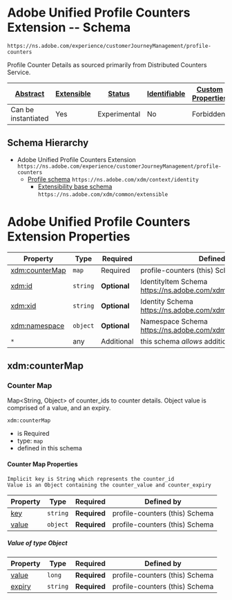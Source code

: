 # Adobe Unified Profile Counters Extension -- Schema
```
https://ns.adobe.com/experience/customerJourneyManagement/profile-counters
```

Profile Counter Details as sourced primarily from Distributed Counters Service.

| [Abstract](../../../../abstract.md) | [Extensible](../../../../extensions.md) | [Status](../../../../status.md) | [Identifiable](../../../../id.md) | [Custom Properties](../../../../extensions.md) | [Additional Properties](../../../../extensions.md) | Defined In                                                                                                                                         |
| ----------------------------------- | --------------------------------------- | ------------------------------- | --------------------------------- | ---------------------------------------------- | -------------------------------------------------- | -------------------------------------------------------------------------------------------------------------------------------------------------- |
| Can be instantiated                 | Yes                                     | Experimental                    | No                                | Forbidden                                      | Permitted                                          | [adobe/experience/customerJourneyManagement/profile-counters.schema.json](adobe/experience/customerJourneyManagement/profile-counters.schema.json) |

## Schema Hierarchy

- Adobe Unified Profile Counters Extension `https://ns.adobe.com/experience/customerJourneyManagement/profile-counters`
  - [Profile schema](../../../classes/profile.schema.json) `https://ns.adobe.com/xdm/context/identity`
    - [Extensibility base schema](../../../datatypes/extensible.schema.md) `https://ns.adobe.com/xdm/common/extensible` 
    

# Adobe Unified Profile Counters Extension Properties

| Property                         | Type       | Required   | Defined by                                                                        |
| -------------------------------- | ---------- | ---------- | --------------------------------------------------------------------------------- |
| [xdm:counterMap](#xdmcountermap) | `map`      | Required   | profile-counters (this) Schema                             |
| [xdm:id](#xdmid)               | `string` | **Optional** | IdentityItem Schema https://ns.adobe.com/xdm/context/identityitem           |
| [xdm:xid](#xdmxid)             | `string` | **Optional** | Identity Schema https://ns.adobe.com/xdm/context/identity               |
| [xdm:namespace](#xdmnamespace) | `object` | **Optional** | Namespace Schema https://ns.adobe.com/xdm/context/namespace |
| `*`                            | any      | Additional   | this schema _allows_ additional properties                  |


## xdm:counterMap

### Counter Map

Map<String, Object> of counter_ids to counter details.
Object value is comprised of a value, and an expiry.

`xdm:counterMap`

- is Required
- type: `map`
- defined in this schema

#### Counter Map Properties

```
Implicit key is String which represents the counter_id
Value is an Object containing the counter_value and counter_expiry
```

| Property                 | Type     | Required     | Defined by                     |
| ------------------------ | -------- | ------------ | ------------------------------ |
| [key](#counterid)        | `string` | **Required** | profile-counters (this) Schema |
| [value](#counterdetails) | `object` | **Required** | profile-counters (this) Schema     |

##### Value of type Object

| Property                         | Type   | Required     | Defined by                     |
| -------------------------------- | ------ | ------------ | ------------------------------ |
| [value](#countermapvaluevalue)   | `long` | **Required** | profile-counters (this) Schema |
| [expiry](#countermapvalueexpiry) | `string` | **Required** | profile-counters (this) Schema       |
